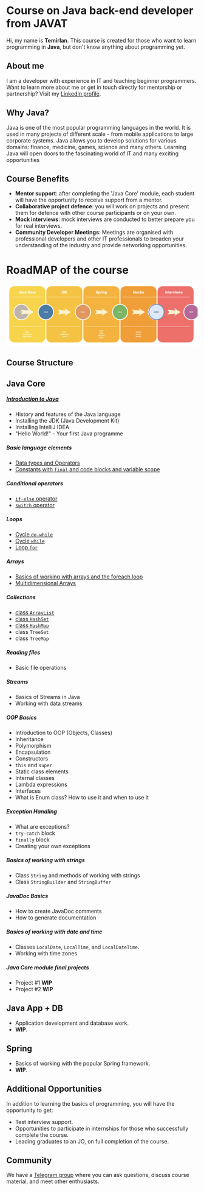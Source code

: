 # Course on Java back-end developer from JAVAT
Hi, my name is **Temirlan**. This course is created for those who want to learn programming in **Java**,
but don't know anything about programming yet.

## About me
I am a developer with experience in IT and teaching beginner programmers. Want to learn more about me or get in touch
directly for mentorship or partnership? Visit my [LinkedIn profile](https://www.linkedin.com/in/temirlan100).

## Why Java?
Java is one of the most popular programming languages in the world. It is used in many projects of different
scale - from mobile applications to large corporate systems. Java allows you to develop solutions for various
domains: finance, medicine, games, science and many others. Learning Java will open doors to the fascinating world of IT
and many exciting opportunities

## Course Benefits
- **Mentor support**: after completing the 'Java Core' module, each student will have the opportunity to receive support from a mentor.
- **Collaborative project defence**: you will work on projects and present them for defence with other course participants or on your own.
- **Mock interviews**: mock interviews are conducted to better prepare you for real interviews.
- **Community Developer Meetings**: Meetings are organised with professional developers and other IT professionals to broaden your understanding of the industry and provide networking opportunities.

# RoadMAP of the course
![roadmap](Img/ROADMAP.png)

## Course Structure
## **Java Core**
##### [Introduction to Java](JavaCore/Lesson_1.MD)
- History and features of the Java language
- Installing the JDK (Java Development Kit)
- Installing IntelliJ IDEA
- "Hello World!" - Your first Java programme

##### Basic language elements
- [Data types and Operators](JavaCore/Lesson_2.MD)
- [Constants with `final` and code blocks and variable scope](JavaCore/Lesson_3.MD)

##### Conditional operators
- [`if-else` operator](JavaCore/Lesson_4.MD)
- [`switch` operator](JavaCore/Lesson_5.MD)

##### Loops
- [Cycle `do-while`](JavaCore/Lesson_6.MD)
- [Cycle `while`](JavaCore/Lesson_7.MD)
- [Loop `for`](JavaCore/Lesson_8.MD)

##### Arrays
- [Basics of working with arrays and the foreach loop](JavaCore/Lesson_9.MD)
- [Multidimensional Arrays](JavaCore/Lesson_10.MD)

##### Collections
- [class `ArrayList`](JavaCore/Lesson_11.MD)
- [class `HashSet`](JavaCore/Lesson_12.MD)
- [class `HashMap`](JavaCore/Lesson_13.MD)
- class `TreeSet`
- class `TreeMap`

##### Reading files
- Basic file operations

##### Streams
- Basics of Streams in Java
- Working with data streams

##### OOP Basics
- Introduction to OOP (Objects, Classes)
- Inheritance
- Polymorphism
- Encapsulation
- Constructors
- `this` and `super`
- Static class elements
- Internal classes
- Lambda expressions
- Interfaces
- What is Enum class? How to use it and when to use it

##### Exception Handling
- What are exceptions?
- `try-catch` block
- `finally` block
- Creating your own exceptions

##### Basics of working with strings
- Class `String` and methods of working with strings
- Class `StringBuilder` and `StringBuffer`

##### JavaDoc Basics
- How to create JavaDoc comments
- How to generate documentation

##### Basics of working with date and time
- Classes `LocalDate`, `LocalTime`, and `LocalDateTime`.
- Working with time zones

##### Java Core module final projects
- Project #1 **WIP**
- Project #2 **WIP**

## **Java App + DB**
- Application development and database work.
- **WIP**.

## **Spring**
- Basics of working with the popular Spring framework.
- **WIP**.

## Additional Opportunities
In addition to learning the basics of programming, you will have the opportunity to get:
- Test interview support.
- Opportunities to participate in internships for those who successfully complete the course.
- Leading graduates to an JO, on full completion of the course.

## Community
We have a [Telegram group](https://t.me/+p49eOfpbwso2N2My) where you can ask questions, 
discuss course material, and meet other enthusiasts.